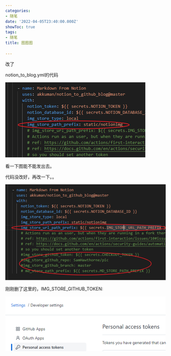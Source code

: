 ```yaml
---
categories:
- 随笔
date: '2022-04-05T23:40:00.000Z'
showToc: true
tags:
- 随笔
title: 图图图

---
```




改了

notion_to_blog.yml的代码

![](https://raw.githubusercontent.com/SamHawthorne/pic/master/notionimg/e1/66/e1660606285bbfdba6d687e069eeeae3.png)

看一下图能不能发出去。



代码没改好，再改一下。。

![](https://raw.githubusercontent.com/SamHawthorne/pic/master/notionimg/00/57/0057f4f2acc78bb2d0480240e9e8feb3.png)



刚刚删了这里的，IMG_STORE_GITHUB_TOKEN:

![](https://raw.githubusercontent.com/SamHawthorne/pic/master/notionimg/3e/3b/3e3b67dd1ba9ea0764edfd058626240c.png)

